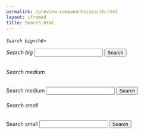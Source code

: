 ```yaml
--- 
permalink: /preview-components/search.html
layout: iframed 
title: Search.html
---
```

<h6>

    Search big</h6>

<div class="container">
    <div class="col-6">
        <div role="search">
            <form class="search search-big">
                <label class="sr-only" for="search-field-big">Search big</label>
                <input id="search-field-big" type="search" name="search">
                <button type="submit">
                    <span class="search-submit-text">Search</span>
                </button>
            </form>
        </div>
    </div>
</div>

<h6>Search medium</h6>

<div class="container">
    <div class="col-6">
        <div role="search">
            <form class="search">
                <label class="sr-only" for="search-field">Search medium</label>
                <input id="search-field" type="search" name="search">
                <button type="submit">
                    <span class="search-submit-text">Search</span>
                </button>
            </form>
        </div>
    </div>
</div>

<h6>Search small</h6>

<div class="container">
    <div class="col-6">
        <div role="search">
            <form class="search search-small">
                <label class="sr-only" for="search-field-small">Search small</label>
                <input id="search-field-small" type="search" name="search">
                <button type="submit">
                    <span class="sr-only">Search</span>
                </button>
            </form>
        </div>
    </div>
</div>